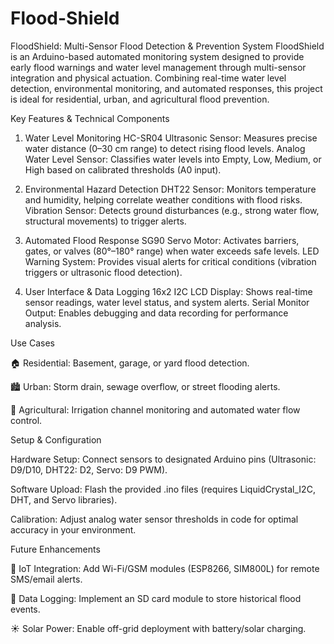# Flood-Shield
FloodShield: Multi-Sensor Flood Detection & Prevention System
FloodShield is an Arduino-based automated monitoring system designed to provide early flood warnings and water level management through multi-sensor integration and physical actuation. Combining real-time water level detection, environmental monitoring, and automated responses, this project is ideal for residential, urban, and agricultural flood prevention.

Key Features & Technical Components
1. Water Level Monitoring
HC-SR04 Ultrasonic Sensor: Measures precise water distance (0–30 cm range) to detect rising flood levels.
Analog Water Level Sensor: Classifies water levels into Empty, Low, Medium, or High based on calibrated thresholds (A0 input).

2. Environmental Hazard Detection
DHT22 Sensor: Monitors temperature and humidity, helping correlate weather conditions with flood risks.
Vibration Sensor: Detects ground disturbances (e.g., strong water flow, structural movements) to trigger alerts.

3. Automated Flood Response
SG90 Servo Motor: Activates barriers, gates, or valves (80°–180° range) when water exceeds safe levels.
LED Warning System: Provides visual alerts for critical conditions (vibration triggers or ultrasonic flood detection).

4. User Interface & Data Logging
16x2 I2C LCD Display: Shows real-time sensor readings, water level status, and system alerts.
Serial Monitor Output: Enables debugging and data recording for performance analysis.

Use Cases

🏠 Residential: Basement, garage, or yard flood detection.

🏙️ Urban: Storm drain, sewage overflow, or street flooding alerts.

🌾 Agricultural: Irrigation channel monitoring and automated water flow control.

Setup & Configuration

Hardware Setup: Connect sensors to designated Arduino pins (Ultrasonic: D9/D10, DHT22: D2, Servo: D9 PWM).

Software Upload: Flash the provided .ino files (requires LiquidCrystal_I2C, DHT, and Servo libraries).

Calibration: Adjust analog water sensor thresholds in code for optimal accuracy in your environment.


Future Enhancements

📶 IoT Integration: Add Wi-Fi/GSM modules (ESP8266, SIM800L) for remote SMS/email alerts.

💾 Data Logging: Implement an SD card module to store historical flood events.

☀️ Solar Power: Enable off-grid deployment with battery/solar charging.
